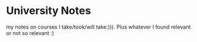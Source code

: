 # University Notes
my notes on courses I take/took/will take:))). Plus whatever I found relevant or not so relevant :)
